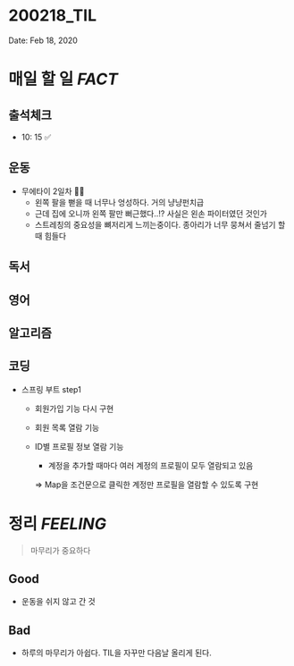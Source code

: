 # 200218_TIL

Date: Feb 18, 2020

# **매일 할 일 *FACT***

## **출석체크**

- 10: 15 ✅

## **운동**

- 무에타이 2일차 🤸‍♂️
    - 왼쪽 팔을 뻗을 때 너무나 엉성하다. 거의 냥냥펀치급
    - 근데 집에 오니까 왼쪽 팔만 뻐근했다..!? 사실은 왼손 파이터였던 것인가
    - 스트레칭의 중요성을 뼈저리게 느끼는중이다. 종아리가 너무 뭉쳐서 줄넘기 할 때 힘들다

## **독서**

## **영어**

## **알고리즘**

## **코딩**

- 스프링 부트 step1
    - 회원가입 기능 다시 구현
    - 회원 목록 열람 기능
    - ID별 프로필 정보 열람 기능
        - 계정을 추가할 때마다 여러 계정의 프로필이 모두 열람되고 있음

        ⇒ Map을 조건문으로 클릭한 계정만 프로필을 열람할 수 있도록 구현

# 정리 *FEELING*

> 마무리가 중요하다

## Good

- 운동을 쉬지 않고 간 것

## Bad

- 하루의 마무리가 아쉽다. TIL을 자꾸만 다음날 올리게 된다.